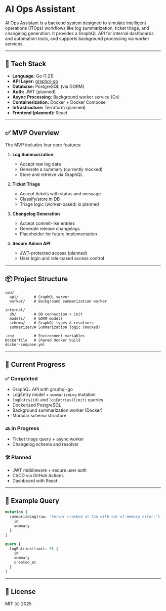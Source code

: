 # AI Ops Assistant

AI Ops Assistant is a backend system designed to simulate intelligent operations (ITOps) workflows like log summarization, ticket triage, and changelog generation. It provides a GraphQL API for internal dashboards and automation tools, and supports background processing via worker services.

---

## 🧰 Tech Stack

- **Language:** Go (1.21)
- **API Layer:** [graphql-go](https://github.com/graphql-go/graphql)
- **Database:** PostgreSQL (via GORM)
- **Auth:** JWT (planned)
- **Async Processing:** Background worker service (Go)
- **Containerization:** Docker + Docker Compose
- **Infrastructure:** Terraform (planned)
- **Frontend (planned):** React

---

## ✅ MVP Overview

The MVP includes four core features:

1. **Log Summarization**
   - Accept raw log data
   - Generate a summary (currently mocked)
   - Store and retrieve via GraphQL

2. **Ticket Triage**
   - Accept tickets with status and message
   - Classify/store in DB
   - Triage logic (worker-based) is planned

3. **Changelog Generation**
   - Accept commit-like entries
   - Generate release changelogs
   - Placeholder for future implementation

4. **Secure Admin API**
   - JWT-protected access (planned)
   - User login and role-based access control

---

## 📦 Project Structure

```
cmd/
  api/       # GraphQL server
  worker/    # Background summarization worker

internal/
  db/        # DB connection + init
  models/    # GORM models
  schema/    # GraphQL types & resolvers
  summarizer/# Summarization logic (mocked)

.env         # Environment variables
Dockerfile   # Shared Docker build
docker-compose.yml
```

---

## 🚀 Current Progress

### ✅ Completed
- GraphQL API with graphql-go
- LogEntry model + `summarizeLog` mutation
- `logEntry(id)` and `logEntries(limit)` queries
- Dockerized PostgreSQL
- Background summarization worker (Docker)
- Modular schema structure

### 🔜 In Progress
- Ticket triage query + async worker
- Changelog schema and resolver

### 🛠 Planned
- JWT middleware + secure user auth
- CI/CD via GitHub Actions
- Dashboard with React

---

## 🧪 Example Query

```graphql
mutation {
  summarizeLog(raw: "Server crashed at 2am with out-of-memory error.") {
    id
    summary
  }
}
```

```graphql
query {
  logEntries(limit: 5) {
    id
    summary
    created_at
  }
}
```

---

## 📄 License

MIT (c) 2025